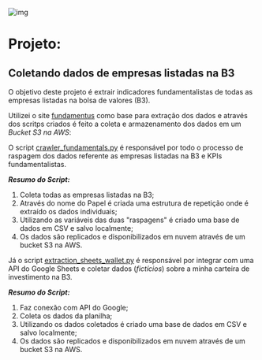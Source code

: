 ![img](https://raw.githubusercontent.com/arthurtavari/portfolio_data_science/master/img/layout.jpg)
# Projeto:
## Coletando dados de empresas listadas na B3
O objetivo deste projeto é extrair indicadores fundamentalistas de todas as empresas listadas na bolsa de valores (B3).

Utilizei o site [fundamentus](https://www.fundamentus.com.br/) como base para extração dos dados e através dos scritps criados é feito a coleta e armazenamento dos dados em um *Bucket S3 na AWS*: 

O script [crawler_fundamentals.py](https://github.com/arthurtavari/ETL_crawler_fundamentalistas_B3/blob/main/crawler_fundamentals.py) é responsável por todo o processo de raspagem dos dados referente as empresas listadas na B3 e KPIs fundamentalistas. 

***Resumo do Script:***
1. Coleta todas as empresas listadas na B3; 
2. Através do nome do Papel é criada uma estrutura de repetição onde é extraído os dados individuais;
3. Utilizando as variáveis das duas "raspagens" é criado uma base de dados em CSV e salvo localmente;
4. Os dados são replicados e disponibilizados em nuvem através de um bucket S3 na AWS.   

Já o script [extraction_sheets_wallet.py](https://github.com/arthurtavari/ETL_crawler_fundamentalistas_B3/blob/main/extraction_sheets_wallet.py) é responsável por integrar com uma API do Google Sheets e coletar  dados (*fictícios*) sobre a minha carteira de investimento na B3. 

***Resumo do Script:***
1. Faz conexão com API do Google;
2. Coleta os dados da planilha; 
3. Utilizando os dados coletados é criado uma base de dados em CSV e salvo localmente;
4. Os dados são replicados e disponibilizados em nuvem através de um bucket S3 na AWS. 